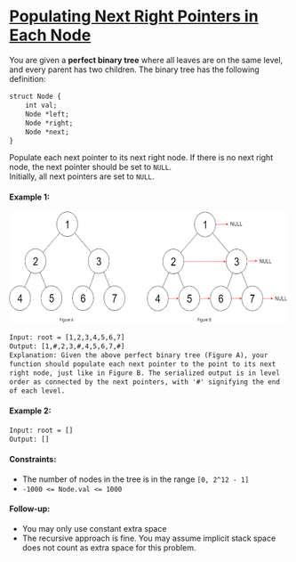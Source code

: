 # [Populating Next Right Pointers in Each Node](https://leetcode.com/explore/interview/card/top-interview-questions-medium/108/trees-and-graphs/789/)
You are given a **perfect binary tree** where all leaves are on the same level, and every parent has two children. The binary tree has the following definition:

```
struct Node {
    int val;
    Node *left;
    Node *right;
    Node *next;
}
```

Populate each next pointer to its next right node. If there is no next right node, the next pointer should be set to `NULL`.  
Initially, all next pointers are set to `NULL`.

#### Example 1:
<img src="images/example1.png" width="500" height="200">

```
Input: root = [1,2,3,4,5,6,7]
Output: [1,#,2,3,#,4,5,6,7,#]
Explanation: Given the above perfect binary tree (Figure A), your function should populate each next pointer to the point to its next right node, just like in Figure B. The serialized output is in level order as connected by the next pointers, with '#' signifying the end of each level.
```

#### Example 2:
```
Input: root = []
Output: []
```

#### Constraints:
- The number of nodes in the tree is in the range `[0, 2^12 - 1]`
- `-1000 <= Node.val <= 1000`

#### Follow-up:
- You may only use constant extra space
- The recursive approach is fine. You may assume implicit stack space does not count as extra space for this problem.
